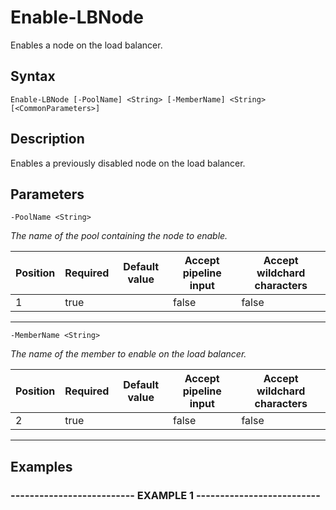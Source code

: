 

# Enable-LBNode

Enables a node on the load balancer.
## Syntax

    Enable-LBNode [-PoolName] <String> [-MemberName] <String> [<CommonParameters>]


## Description

Enables a previously disabled node on the load balancer.





## Parameters

    
    -PoolName <String>
_The name of the pool containing the node to enable._

| Position | Required | Default value | Accept pipeline input | Accept wildchard characters |
| -------- | -------- | ------------- | --------------------- | --------------------------- |
| 1 | true |  | false | false |


----

    
    
    -MemberName <String>
_The name of the member to enable on the load balancer._

| Position | Required | Default value | Accept pipeline input | Accept wildchard characters |
| -------- | -------- | ------------- | --------------------- | --------------------------- |
| 2 | true |  | false | false |


----

    

## Examples

### -------------------------- EXAMPLE 1 --------------------------
    































